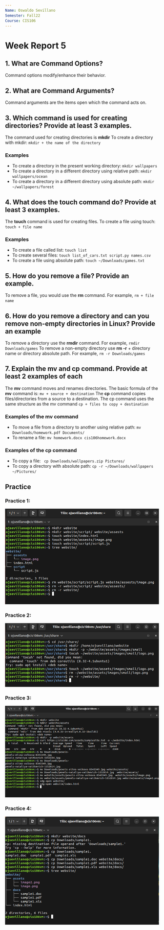 ```yaml
---
Name: Oswaldo Sevillano
Semester: Fall22
Course: CIS106
---
```


# Week Report 5

## 1. What are Command Options?
Command options modify/enhance their behavior. 

## 2. What are Command Arguments?
Command arguments are the items open which the command acts on.

## 3. Which command is used for creating directories? Provide at least 3 examples.
The command used for creating directories is **mkdir** 
To create a directory with mkdir: `mkdir + the name of the directory` 

### Examples
* To create a directory in the present working directory:  `mkdir wallpapers`
* To create a directory in a different directory using relative path: `mkdir wallpapers/ocean`
* To create a directory in a different directory using absolute path: `mkdir ~/wallpapers/forest` 


## 4. What does the touch command do? Provide at least 3 examples.
The **touch** command is used for creating files. 
To create a file using touch: `touch + file name`

### Examples
* To create a file called list: `touch list`
* To create several files: `touch list_of_cars.txt script.py names.csv`
* To create a file using absolute path: `touch ~/Downloads/games.txt`


## 5. How do you remove a file? Provide an example.
To remove a file, you would use the **rm** command. For example, `rm + file name` 

## 6. How do you remove a directory and can you remove non-empty directories in Linux? Provide an example
To remove a directory use the **rmdir** command. For example, `rmdir Downloads/games`
To remove a non-empty directory use **rm -r** + directory name or directory absolute path. For example, `rm -r Downloads/games`

## 7. Explain the mv and cp command. Provide at least 2 examples of each
The **mv** command moves and renames directories. The basic formula of the **mv** command is: `mv + source + destination` 
The **cp** command copies files/directories from a source to a destination. The cp command uses the same structure as the mv command `cp + files to copy + destination`

### Examples of the mv command
* To move a file from a directory to another using relative path: `mv Downloads/homework.pdf Documents/`
* To rename a file: `mv homework.docx cis106homework.docx`

### Examples of the cp command
* To copy a file: ` cp Downloads/wallpapers.zip Pictures/`
* To copy a directory with absolute path: `cp -r ~/Downloads/wallpapers ~/Pictures/`

## Practice

### Practice 1: 
![q1](q1.png)

### Practice 2: 
![q2](q2.png)

### Practice 3: 
![q3](q3.png)

### Practice 4:
![q4](q4.png)